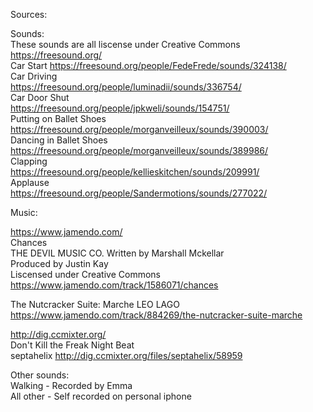 Sources:  

Sounds:  
These sounds are all liscense under Creative Commons  
https://freesound.org/  
Car Start
https://freesound.org/people/FedeFrede/sounds/324138/  
Car Driving  
https://freesound.org/people/luminadii/sounds/336754/  
Car Door Shut  
https://freesound.org/people/jpkweli/sounds/154751/  
Putting on Ballet Shoes  
https://freesound.org/people/morganveilleux/sounds/390003/  
Dancing in Ballet Shoes  
https://freesound.org/people/morganveilleux/sounds/389986/  
Clapping  
https://freesound.org/people/kellieskitchen/sounds/209991/  
Applause  
https://freesound.org/people/Sandermotions/sounds/277022/  


Music:  

https://www.jamendo.com/  
Chances  
THE DEVIL MUSIC CO. 
Written by Marshall Mckellar  
Produced by Justin Kay  
Liscensed under Creative Commons  
https://www.jamendo.com/track/1586071/chances  

The Nutcracker Suite: Marche
LEO LAGO
https://www.jamendo.com/track/884269/the-nutcracker-suite-marche  


http://dig.ccmixter.org/  
Don't Kill the Freak Night Beat  
septahelix
http://dig.ccmixter.org/files/septahelix/58959  


Other sounds:  
Walking - Recorded by Emma  
All other - Self recorded on personal iphone


